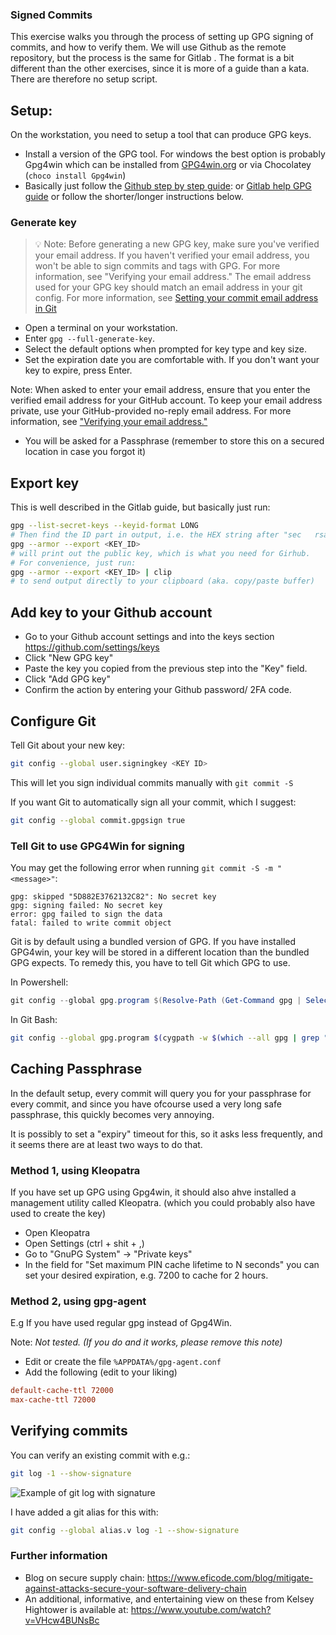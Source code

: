 ### Signed Commits

This exercise walks you through the process of setting up GPG signing of commits, and how to verify them.
We will use Github as the remote repository, but the process is the same for Gitlab .
The format is a bit different than the other exercises, since it is more of a guide than a kata.
There are therefore no setup script.

## Setup:

On the workstation, you need to setup a tool that can produce GPG keys.

- Install a version of the GPG tool. For windows the best option is probably Gpg4win which can be 
installed from [GPG4win.org](https://gpg4win.org/download.html) or via Chocolatey (`choco install Gpg4win`)
- Basically just follow the [Github step by step guide](https://docs.github.com/en/authentication/managing-commit-signature-verification/generating-a-new-gpg-key): or [Gitlab help GPG guide](https://docs.gitlab.com/ee/user/project/repository/signed_commits/gpg.html) or follow the shorter/longer instructions below.


### Generate key


> :bulb: Note: Before generating a new GPG key, make sure you've verified your email address. If you haven't verified your email address, you won't be able to sign commits and tags with GPG. For more information, see "Verifying your email address." The email address used for your GPG key should match an email address in your git config. For more information, see [Setting your commit email address in Git](https://docs.github.com/en/account-and-profile/setting-up-and-managing-your-personal-account-on-github/managing-email-preferences/setting-your-commit-email-address#setting-your-commit-email-address-in-git)

- Open a terminal on your workstation.
- Enter `gpg --full-generate-key`.
- Select the default options when prompted for key type and key size.
- Set the expiration date you are comfortable with. If you don't want your key to expire, press Enter.

Note: When asked to enter your email address, ensure that you enter the verified email address for your GitHub account. To keep your email address private, use your GitHub-provided no-reply email address. For more information, see ["Verifying your email address."](https://docs.github.com/en/account-and-profile/setting-up-and-managing-your-personal-account-on-github/managing-email-preferences/verifying-your-email-address
)

- You will be asked for a Passphrase (remember to store this on a secured location in case you forgot it)

## Export key

This is well described in the Gitlab guide, but basically just run:

```bash
gpg --list-secret-keys --keyid-format LONG
# Then find the ID part in output, i.e. the HEX string after "sec   rsa4096/" (see guide)
gpg --armor --export <KEY_ID> 
# will print out the public key, which is what you need for Girhub.
# For convenience, just run:
gpg --armor --export <KEY_ID> | clip
# to send output directly to your clipboard (aka. copy/paste buffer)
```

## Add key to your Github account

- Go to your Github account settings and into the keys section https://github.com/settings/keys
- Click "New GPG key"
- Paste the key you copied from the previous step into the "Key" field.
- Click "Add GPG key"
- Confirm the action by entering your Github password/ 2FA code.

## Configure Git

Tell Git about your new key:

```bash
git config --global user.signingkey <KEY ID>
```

This will let you sign individual commits manually with `git commit -S`

If you want Git to automatically sign all your commit, which I suggest:

```bash
git config --global commit.gpgsign true
```

### Tell Git to use GPG4Win for signing

You may get the following error when running `git commit -S -m "<message>"`:

```
gpg: skipped "5D882E3762132C82": No secret key
gpg: signing failed: No secret key
error: gpg failed to sign the data
fatal: failed to write commit object
```

Git is by default using a bundled version of GPG. If you have installed GPG4win, your key will be
stored in a different location than the bundled GPG expects.
To remedy this, you have to tell Git which GPG to use.

In Powershell:

``` powershell
git config --global gpg.program $(Resolve-Path (Get-Command gpg | Select-Object -Expand Source) | Select-Object -Expand Path)
```

In Git Bash:

``` bash
git config --global gpg.program $(cygpath -w $(which --all gpg | grep "/c/"))  # Assumes that GPG4Win is installed on C:
```

## Caching Passphrase

In the default setup, every commit will query you for your passphrase for every commit, and since you have ofcourse used a very long safe passphrase, this quickly becomes very annoying.

It is possibly to set a "expiry" timeout for this, so it asks less frequently, and it seems there are at least two ways to do that.

### Method 1, using Kleopatra

If you have set up GPG using Gpg4win, it should also ahve installed a management utility called Kleopatra. (which you could probably also have used to create the key)

- Open Kleopatra
- Open Settings (ctrl + shit + ,)
- Go to "GnuPG System" -> "Private keys"
- In the field for "Set maximum PIN cache lifetime to N seconds" you can set your desired expiration, e.g. 7200 to cache for 2 hours.

### Method 2, using gpg-agent

E.g If you have used regular gpg instead of Gpg4Win.

Note: *Not tested. (If you do and it works, please remove this note)*

- Edit or create the file `%APPDATA%/gpg-agent.conf`
- Add the following (edit to your liking)

```conf
default-cache-ttl 72000
max-cache-ttl 72000
```

## Verifying commits

You can verify an existing commit with e.g.:

```bash
git log -1 --show-signature
```

![Example of git log with signature](git-log-show-signature.png)

I have added a git alias for this with:

```bash
git config --global alias.v log -1 --show-signature
```



### Further information

- Blog on secure supply chain: https://www.eficode.com/blog/mitigate-against-attacks-secure-your-software-delivery-chain
- An additional, informative, and entertaining view on these from Kelsey Hightower is available at: https://www.youtube.com/watch?v=VHcw4BUNsBc